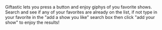 Giftastic lets you press a button and enjoy giphys of you favorite shows. Search and see if any of your favorites are already on the list, if not type in your favorite in the "add a show you like" search box then click "add your show" to enjoy the results!